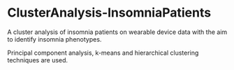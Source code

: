 # ClusterAnalysis-InsomniaPatients 
A cluster analysis of insomnia patients on wearable device data with the aim to identify insomnia phenotypes.

Principal component analysis, k-means and hierarchical clustering techniques are used.

